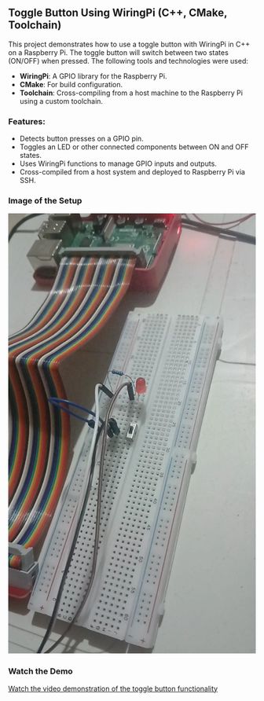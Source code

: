 ## Toggle Button Using WiringPi (C++, CMake, Toolchain)

This project demonstrates how to use a toggle button with WiringPi in C++ on a Raspberry Pi. The toggle button will switch between two states (ON/OFF) when pressed. The following tools and technologies were used:
- **WiringPi**: A GPIO library for the Raspberry Pi.
- **CMake**: For build configuration.
- **Toolchain**: Cross-compiling from a host machine to the Raspberry Pi using a custom toolchain.

### Features:
- Detects button presses on a GPIO pin.
- Toggles an LED or other connected components between ON and OFF states.
- Uses WiringPi functions to manage GPIO inputs and outputs.
- Cross-compiled from a host system and deployed to Raspberry Pi via SSH.

### Image of the Setup

![Toggle Button Setup](capture/image.jpg)

### Watch the Demo

[Watch the video demonstration of the toggle button functionality](https://www.youtube.com/shorts/nslXd3A5AVQ)
